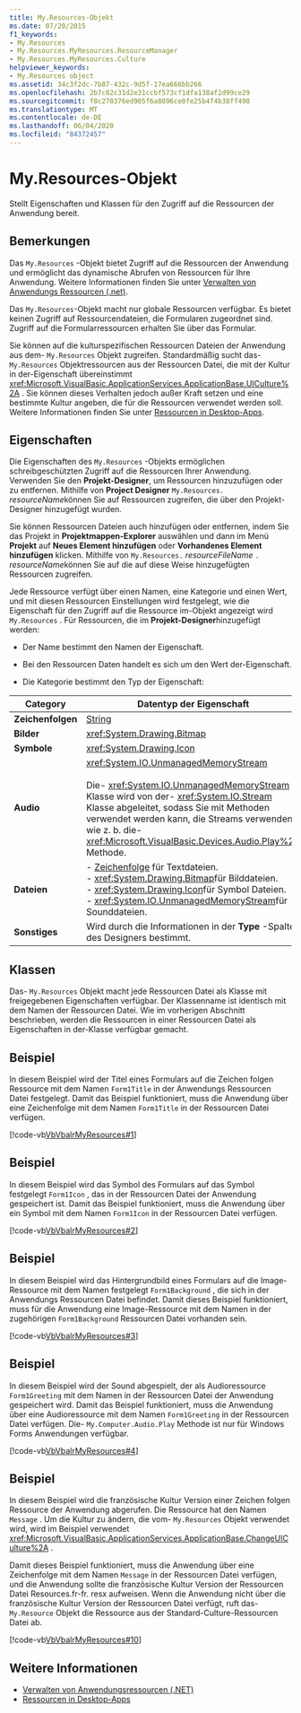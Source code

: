```yaml
---
title: My.Resources-Objekt
ms.date: 07/20/2015
f1_keywords:
- My.Resources
- My.Resources.MyResources.ResourceManager
- My.Resources.MyResources.Culture
helpviewer_keywords:
- My.Resources object
ms.assetid: 34c3f2dc-7b87-432c-9d5f-17ea666bb266
ms.openlocfilehash: 2b7c82c31d2e31ccbf573cf1dfa138af2d99ce29
ms.sourcegitcommit: f8c270376ed905f6a8896ce0fe25b4f4b38ff498
ms.translationtype: MT
ms.contentlocale: de-DE
ms.lasthandoff: 06/04/2020
ms.locfileid: "84372457"
---
```

# <a name="myresources-object"></a>My.Resources-Objekt
Stellt Eigenschaften und Klassen für den Zugriff auf die Ressourcen der Anwendung bereit.  
  
## <a name="remarks"></a>Bemerkungen  
 Das `My.Resources` -Objekt bietet Zugriff auf die Ressourcen der Anwendung und ermöglicht das dynamische Abrufen von Ressourcen für Ihre Anwendung. Weitere Informationen finden Sie unter [Verwalten von Anwendungs Ressourcen (.net)](/visualstudio/ide/managing-application-resources-dotnet).  
  
 Das `My.Resources`-Objekt macht nur globale Ressourcen verfügbar. Es bietet keinen Zugriff auf Ressourcendateien, die Formularen zugeordnet sind. Zugriff auf die Formularressourcen erhalten Sie über das Formular.  
  
 Sie können auf die kulturspezifischen Ressourcen Dateien der Anwendung aus dem- `My.Resources` Objekt zugreifen. Standardmäßig sucht das- `My.Resources` Objektressourcen aus der Ressourcen Datei, die mit der Kultur in der-Eigenschaft übereinstimmt <xref:Microsoft.VisualBasic.ApplicationServices.ApplicationBase.UICulture%2A> . Sie können dieses Verhalten jedoch außer Kraft setzen und eine bestimmte Kultur angeben, die für die Ressourcen verwendet werden soll. Weitere Informationen finden Sie unter [Ressourcen in Desktop-Apps](../../../framework/resources/index.md).  
  
## <a name="properties"></a>Eigenschaften  
 Die Eigenschaften des `My.Resources` -Objekts ermöglichen schreibgeschützten Zugriff auf die Ressourcen Ihrer Anwendung. Verwenden Sie den **Projekt-Designer**, um Ressourcen hinzuzufügen oder zu entfernen. Mithilfe von **Project Designer** `My.Resources.` *resourceName*können Sie auf Ressourcen zugreifen, die über den Projekt-Designer hinzugefügt wurden.  
  
 Sie können Ressourcen Dateien auch hinzufügen oder entfernen, indem Sie das Projekt in **Projektmappen-Explorer** auswählen und dann im Menü **Projekt** auf **Neues Element hinzufügen** oder **Vorhandenes Element hinzufügen** klicken. Mithilfe von `My.Resources.` *resourceFileName* `.` *resourceName*können Sie auf die auf diese Weise hinzugefügten Ressourcen zugreifen.  
  
 Jede Ressource verfügt über einen Namen, eine Kategorie und einen Wert, und mit diesen Ressourcen Einstellungen wird festgelegt, wie die Eigenschaft für den Zugriff auf die Ressource im-Objekt angezeigt wird `My.Resources` . Für Ressourcen, die im **Projekt-Designer**hinzugefügt werden:  
  
- Der Name bestimmt den Namen der Eigenschaft.  
  
- Bei den Ressourcen Daten handelt es sich um den Wert der-Eigenschaft.  
  
- Die Kategorie bestimmt den Typ der Eigenschaft:  
  
|Category|Datentyp der Eigenschaft|  
|---|---|  
|**Zeichenfolgen**|[String](../data-types/string-data-type.md)|  
|**Bilder**|<xref:System.Drawing.Bitmap>|  
|**Symbole**|<xref:System.Drawing.Icon>|  
|**Audio**|<xref:System.IO.UnmanagedMemoryStream><br /><br /> Die- <xref:System.IO.UnmanagedMemoryStream> Klasse wird von der- <xref:System.IO.Stream> Klasse abgeleitet, sodass Sie mit Methoden verwendet werden kann, die Streams verwenden, wie z. b. die- <xref:Microsoft.VisualBasic.Devices.Audio.Play%2A> Methode.|  
|**Dateien**|-   [Zeichenfolge](../data-types/string-data-type.md) für Textdateien.<br />-   <xref:System.Drawing.Bitmap>für Bilddateien.<br />-   <xref:System.Drawing.Icon>für Symbol Dateien.<br />-   <xref:System.IO.UnmanagedMemoryStream>für Sounddateien.|  
|**Sonstiges**|Wird durch die Informationen in der **Type** -Spalte des Designers bestimmt.|  
  
## <a name="classes"></a>Klassen  
 Das- `My.Resources` Objekt macht jede Ressourcen Datei als Klasse mit freigegebenen Eigenschaften verfügbar. Der Klassenname ist identisch mit dem Namen der Ressourcen Datei. Wie im vorherigen Abschnitt beschrieben, werden die Ressourcen in einer Ressourcen Datei als Eigenschaften in der-Klasse verfügbar gemacht.  
  
## <a name="example"></a>Beispiel  
 In diesem Beispiel wird der Titel eines Formulars auf die Zeichen folgen Ressource mit dem Namen `Form1Title` in der Anwendungs Ressourcen Datei festgelegt. Damit das Beispiel funktioniert, muss die Anwendung über eine Zeichenfolge mit dem Namen `Form1Title` in der Ressourcen Datei verfügen.  
  
 [!code-vb[VbVbalrMyResources#1](~/samples/snippets/visualbasic/VS_Snippets_VBCSharp/VbVbalrMyResources/VB/Form1.vb#1)]  
  
## <a name="example"></a>Beispiel  
 In diesem Beispiel wird das Symbol des Formulars auf das Symbol festgelegt `Form1Icon` , das in der Ressourcen Datei der Anwendung gespeichert ist. Damit das Beispiel funktioniert, muss die Anwendung über ein Symbol mit dem Namen `Form1Icon` in der Ressourcen Datei verfügen.  
  
 [!code-vb[VbVbalrMyResources#2](~/samples/snippets/visualbasic/VS_Snippets_VBCSharp/VbVbalrMyResources/VB/Form1.vb#2)]  
  
## <a name="example"></a>Beispiel  
 In diesem Beispiel wird das Hintergrundbild eines Formulars auf die Image-Ressource mit dem Namen festgelegt `Form1Background` , die sich in der Anwendungs Ressourcen Datei befindet. Damit dieses Beispiel funktioniert, muss für die Anwendung eine Image-Ressource mit dem Namen in der zugehörigen `Form1Background` Ressourcen Datei vorhanden sein.  
  
 [!code-vb[VbVbalrMyResources#3](~/samples/snippets/visualbasic/VS_Snippets_VBCSharp/VbVbalrMyResources/VB/Form1.vb#3)]  
  
## <a name="example"></a>Beispiel  
 In diesem Beispiel wird der Sound abgespielt, der als Audioressource `Form1Greeting` mit dem Namen in der Ressourcen Datei der Anwendung gespeichert wird. Damit das Beispiel funktioniert, muss die Anwendung über eine Audioressource mit dem Namen `Form1Greeting` in der Ressourcen Datei verfügen. Die- `My.Computer.Audio.Play` Methode ist nur für Windows Forms Anwendungen verfügbar.  
  
 [!code-vb[VbVbalrMyResources#4](~/samples/snippets/visualbasic/VS_Snippets_VBCSharp/VbVbalrMyResources/VB/Form1.vb#4)]  
  
## <a name="example"></a>Beispiel  
 In diesem Beispiel wird die französische Kultur Version einer Zeichen folgen Ressource der Anwendung abgerufen. Die Ressource hat den Namen `Message` . Um die Kultur zu ändern, die vom- `My.Resources` Objekt verwendet wird, wird im Beispiel verwendet <xref:Microsoft.VisualBasic.ApplicationServices.ApplicationBase.ChangeUICulture%2A> .  
  
 Damit dieses Beispiel funktioniert, muss die Anwendung über eine Zeichenfolge mit dem Namen `Message` in der Ressourcen Datei verfügen, und die Anwendung sollte die französische Kultur Version der Ressourcen Datei Resources.fr-fr. resx aufweisen. Wenn die Anwendung nicht über die französische Kultur Version der Ressourcen Datei verfügt, ruft das- `My.Resource` Objekt die Ressource aus der Standard-Culture-Ressourcen Datei ab.  
  
 [!code-vb[VbVbalrMyResources#10](~/samples/snippets/visualbasic/VS_Snippets_VBCSharp/VbVbalrMyResources/VB/Form1.vb#10)]  
  
## <a name="see-also"></a>Weitere Informationen

- [Verwalten von Anwendungsressourcen (.NET)](/visualstudio/ide/managing-application-resources-dotnet)
- [Ressourcen in Desktop-Apps](../../../framework/resources/index.md)
